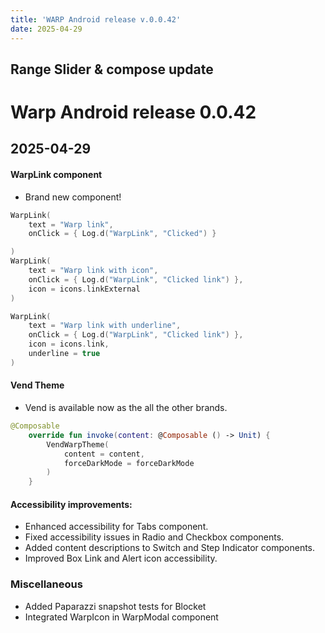 ```yaml
---
title: 'WARP Android release v.0.0.42'
date: 2025-04-29
---
```


Range Slider & compose update
---

# Warp Android release 0.0.42

## 2025-04-29


#### WarpLink component
- Brand new component!

```kotlin
WarpLink(
    text = "Warp link",
    onClick = { Log.d("WarpLink", "Clicked") }

)
WarpLink(
    text = "Warp link with icon",
    onClick = { Log.d("WarpLink", "Clicked link") },
    icon = icons.linkExternal
)

WarpLink(
    text = "Warp link with underline",
    onClick = { Log.d("WarpLink", "Clicked link") },
    icon = icons.link,
    underline = true
)
```

#### Vend Theme
- Vend is available now as the all the other brands. 
```kotlin
@Composable
    override fun invoke(content: @Composable () -> Unit) {
        VendWarpTheme(
            content = content,
            forceDarkMode = forceDarkMode
        )
    }
```

#### Accessibility improvements:
- Enhanced accessibility for Tabs component.
- Fixed accessibility issues in Radio and Checkbox components.
- Added content descriptions to Switch and Step Indicator components.
- Improved Box Link and Alert icon accessibility.


### Miscellaneous
- Added Paparazzi snapshot tests for Blocket
- Integrated WarpIcon in WarpModal component